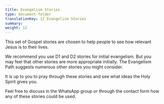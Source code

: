 ```yaml
---
title: Evangelism Stories
type: document-folder
translationKey: 12_Evangelism Stories
summary: 
weight: 12
---
```

This set of Gospel stories are chosen to help people to see how relevant Jesus is to their lives.

We recommend you use D1 and D2 stories for initial evangelism. But you may feel that other stories are more appropriate initially. The Evangelism Path suggests numerous other stories you might consider.

It is up to you to pray through these stories and see what ideas the Holy Spirit gives you.

Feel free to discuss in the WhatsApp group or through the contact form how any of these stories could be used.